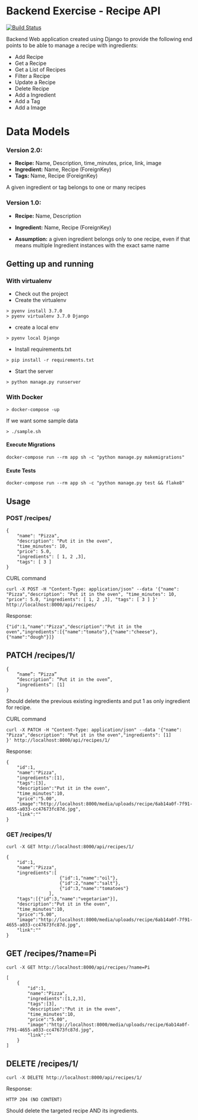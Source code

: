 # Backend Exercise - Recipe API

[![Build Status](https://travis-ci.org/eballo/django-exercise-recipe-api.svg?branch=master)](https://travis-ci.org/eballo/django-exercise-recipe-api)

Backend Web application created using Django to provide the following end points to
be able to manage a recipe with ingredients:

- Add Recipe
- Get a Recipe
- Get a List of Recipes
- Filter a Recipe
- Update a Recipe 
- Delete Recipe
- Add a Ingredient
- Add a Tag
- Add a Image

# Data Models

### Version 2.0:
- **Recipe:** Name, Description, time_minutes, price, link, image
- **Ingredient:** Name, Recipe (ForeignKey)
- **Tags:** Name, Recipe (ForeignKey)

A given ingredient or tag belongs to one or many recipes

### Version 1.0:
- **Recipe:** Name, Description
- **Ingredient:** Name, Recipe (ForeignKey)

- **Assumption:** a given ingredient belongs only to one recipe, 
even if that means multiple Ingredient instances with the exact same name

## Getting up and running
### With virtualenv

- Check out the project
- Create the virtualenv
```
> pyenv install 3.7.0 
> pyenv virtualenv 3.7.0 Django
```
- create a local env

```> pyenv local Django```
- Install requirements.txt

```> pip install -r requirements.txt```

- Start the server

```> python manage.py runserver ```

### With Docker
```> docker-compose -up ```

If we want some sample data

```> ./sample.sh ```
#### Execute Migrations

``` docker-compose run --rm app sh -c "python manage.py makemigrations" ```

#### Exute Tests

``` docker-compose run --rm app sh -c "python manage.py test && flake8" ```

## Usage

### POST /recipes/
```
{
    "name": "Pizza",
    "description": "Put it in the oven", 
    "time_minutes": 10, 
    "price": 5.0, 
    "ingredients": [ 1, 2 ,3], 
    "tags": [ 3 ] 
}
```
CURL command
```
curl -X POST -H "Content-Type: application/json" --data '{"name": "Pizza","description": "Put it in the oven", "time_minutes": 10, "price": 5.0, "ingredients": [ 1, 2 ,3], "tags": [ 3 ] }' http://localhost:8000/api/recipes/
```
Response:
```
{"id":1,"name":"Pizza","description":"Put it in the oven","ingredients":[{"name":"tomato"},{"name":"cheese"},{"name":"dough"}]}
```

## PATCH /recipes/1/
```
{
    “name”: “Pizza”
    “description”: “Put it in the oven”,
    “ingredients”: [1]
}
```
Should delete the previous existing ingredients and put 1 as only ingredient for recipe.

CURL command
```
curl -X PATCH -H "Content-Type: application/json" --data '{"name": "Pizza","description": "Put it in the oven","ingredients": [1]
}' http://localhost:8000/api/recipes/1/
```

Response:
```
{
    "id":1,
    "name":"Pizza",
    "ingredients":[1],
    "tags":[3],
    "description":"Put it in the oven",
    "time_minutes":10,
    "price":"5.00",
    "image":"http://localhost:8000/media/uploads/recipe/6ab14a0f-7f91-4655-a033-cc47673fc87d.jpg",
    "link":""
}
```

### GET /recipes/1/ 
```
curl -X GET http://localhost:8000/api/recipes/1/
```
```
{
    "id":1,
    "name":"Pizza",
    "ingredients":[
                    {"id":1,"name":"oil"},
                    {"id":2,"name":"salt"},
                    {"id":3,"name":"tomatoes"}
                ],
    "tags":[{"id":3,"name":"vegetarian"}],
    "description":"Put it in the oven",
    "time_minutes":10,
    "price":"5.00",
    "image":"http://localhost:8000/media/uploads/recipe/6ab14a0f-7f91-4655-a033-cc47673fc87d.jpg",
    "link":""
}
```
## GET /recipes/?name=Pi 
```
curl -X GET http://localhost:8000/api/recipes/?name=Pi
```

```
[
    {
        "id":1,
        "name":"Pizza",
        "ingredients":[1,2,3],
        "tags":[3],
        "description":"Put it in the oven",
        "time_minutes":10,
        "price":"5.00",
        "image":"http://localhost:8000/media/uploads/recipe/6ab14a0f-7f91-4655-a033-cc47673fc87d.jpg",
        "link":""
    }
]
```

## DELETE /recipes/1/

```
curl -X DELETE http://localhost:8000/api/recipes/1/ 
```

Response:
```
HTTP 204 (NO CONTENT)
```

Should delete the targeted recipe AND its ingredients.
